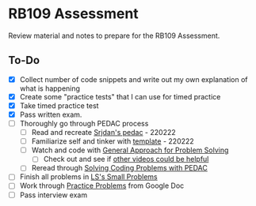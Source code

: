 # RB109 Assessment

Review material and notes to prepare for the RB109 Assessment.

## To-Do

- [x] Collect number of code snippets and write out my own explanation of what is happening
- [x] Create some "practice tests" that I can use for timed practice
- [x] Take timed practice test
- [x] Pass written exam.
- [ ] Thoroughly go through PEDAC process
    - [ ] Read and recreate [Srjdan's pedac](./pedac/light_pedac.rb) - 220222
    - [ ] Familiarize self and tinker with [template](./pedac/pedac_temp.rb) - 220222
    - [ ] Watch and code with [General Approach for Problem Solving](https://launchschool.com/gists/c013accd)
        - [ ] Check out and see if [other videos could be helpful](https://launchschool.com/videos)
    - [ ] Reread through [Solving Coding Problems with PEDAC](https://medium.com/launch-school/solving-coding-problems-with-pedac-29141331f93f)
- [ ] Finish all problems in [LS's Small Problems](https://launchschool.com/exercises)
- [ ] Work through [Practice Problems](./interview_assessment/problem_list.md) from Google Doc
- [ ] Pass interview exam